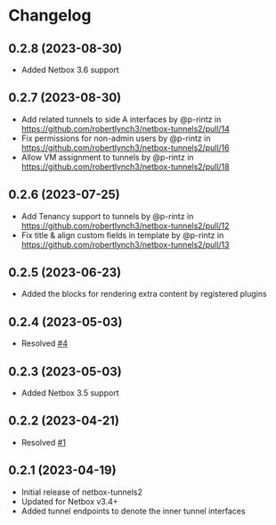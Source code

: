# Changelog
## 0.2.8 (2023-08-30)
* Added Netbox 3.6 support

## 0.2.7 (2023-08-30)
* Add related tunnels to side A interfaces by @p-rintz in https://github.com/robertlynch3/netbox-tunnels2/pull/14
* Fix permissions for non-admin users by @p-rintz in https://github.com/robertlynch3/netbox-tunnels2/pull/16
* Allow VM assignment to tunnels by @p-rintz in https://github.com/robertlynch3/netbox-tunnels2/pull/18

## 0.2.6 (2023-07-25)
* Add Tenancy support to tunnels by @p-rintz in https://github.com/robertlynch3/netbox-tunnels2/pull/12
* Fix title & align custom fields in template by @p-rintz in https://github.com/robertlynch3/netbox-tunnels2/pull/13


## 0.2.5 (2023-06-23)
* Added the blocks for rendering extra content by registered plugins

## 0.2.4 (2023-05-03)
* Resolved [#4](https://github.com/robertlynch3/netbox-tunnels2/issues/4)

## 0.2.3 (2023-05-03)
* Added Netbox 3.5 support

## 0.2.2 (2023-04-21)
* Resolved [#1](https://github.com/robertlynch3/netbox-tunnels2/issues/1)

## 0.2.1 (2023-04-19)
* Initial release of netbox-tunnels2
* Updated for Netbox v3.4+
* Added tunnel endpoints to denote the inner tunnel interfaces